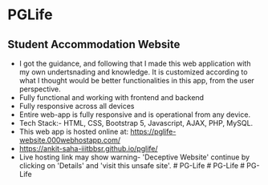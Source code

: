 # PGLife
## Student Accommodation Website
- I got the guidance, and following that I made this web application with my own undertsnading and knowledge. It is customized according to what I thought would be better functionalities in this app, from the user perspective.
- Fully functional and working with frontend and backend 
- Fully responsive across all devices
- Entire web-app is fully responsive and is operational from any device.
- Tech Stack:- HTML, CSS, Bootstrap 5, Javascript, AJAX, PHP, MySQL.
- This web app is hosted online at: https://pglife-website.000webhostapp.com/
- https://ankit-saha-iiitbbsr.github.io/pglife/
- Live hosting link may show warning- 'Deceptive Website' continue by clicking on 'Details'
and 'visit this unsafe site'.
#   P G - L i f e  
 #   P G - L i f e  
 #   P G - L i f e  
 